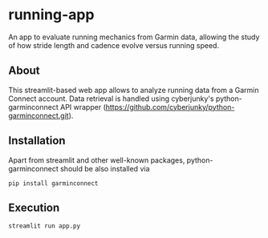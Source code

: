 # running-app
An app to evaluate running mechanics from Garmin data, allowing the study of how stride length and cadence evolve versus running speed.

## About
This streamlit-based web app allows to analyze running data from a Garmin Connect account. Data retrieval is handled using cyberjunky's python-garminconnect API wrapper (https://github.com/cyberjunky/python-garminconnect.git).

## Installation
Apart from streamlit and other well-known packages, python-garminconnect should be also installed via
```
pip install garminconnect
```
## Execution

```
streamlit run app.py
```
